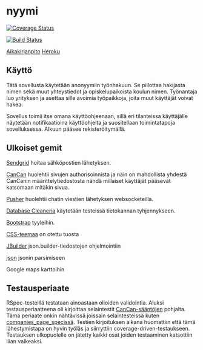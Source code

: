 # nyymi

[![Coverage Status](https://coveralls.io/repos/github/nyymiapp/nyymi/badge.svg?branch=master)](https://coveralls.io/github/nyymiapp/nyymi?branch=master)

[![Build Status](https://travis-ci.org/nyymiapp/nyymi.svg?branch=master)](https://travis-ci.org/nyymiapp/nyymi)

[Aikakirjanpito](https://docs.google.com/spreadsheets/d/1HR3h8OUmtGv9Rlxunj25JdfaotxLDICiaqsESHZKF8A/edit?usp=sharing) [Heroku](https://nyymi.herokuapp.com/)

## Käyttö
Tätä sovellusta käytetään anonyymiin työnhakuun. Se piilottaa hakijasta nimen sekä muut yhteystiedot ja opiskelupaikoista koulun nimen. Työnantaja luo yrityksen ja asettaa sille avoimia työpaikkoja, joita muut käyttäjät voivat hakea. 

Sovellus toimii itse omana käyttöohjeenaan, sillä eri tilanteissa käyttäjälle näytetään notifikaatioina käyttöohjeita ja suositellaan toimintatapoja sovelluksessa. Alkuun pääsee rekisteröitymällä. 

## Ulkoiset gemit

[Sendgrid](http://sendgrid.com/) hoitaa sähköpostien lähetyksen.

[CanCan](https://github.com/ryanb/cancan) huolehtii sivujen authorisoinnista ja näin on mahdollista yhdestä CanCanin määrittelytiedostosta nähdä millaiset käyttäjät pääsevät katsomaan mitäkin sivua.

[Pusher](https://pusher.com/) huolehtii chatin viestien lähetyksen websocketeilla. 

[Database Cleaneria](https://github.com/DatabaseCleaner/database_cleaner) käytetään testeissä tietokannan tyhjennykseen.

[Bootstrap](http://getbootstrap.com/components/) tyyleihin.

[CSS-teemaa](http://www.free-css.com/free-css-templates/page193/spot) on otettu tuosta 

[JBuilder](https://github.com/rails/jbuilder) json.builder-tiedostojen ohjelmointiin

[json](https://rubygems.org/gems/json/versions/1.8.3) jsonin parsimiseen

Google maps karttoihin

## Testausperiaate

RSpec-testeillä testataan ainoastaan olioiden validointia. 
Aluksi testausperiaatteena oli kirjoittaa selaintestit [CanCan-sääntöjen](https://github.com/nyymiapp/nyymi/blob/master/app/models/ability.rb) pohjalta. Tämä periaate onkin nähtävissä joissain selaintesteissä kuten [companies_page_specissä](https://github.com/nyymiapp/nyymi/blob/master/spec/features/companies_page_spec.rb). Testien kirjoituksen aikana huomattiin että tämä lähestymistapa on hyvin työläs ja siirryttiin coverage-driven-testaukseen. Testauksen ulkopuolelle on jätetty kaikki osat joiden testaaminen katsottiin liian vaikeaksi. 


